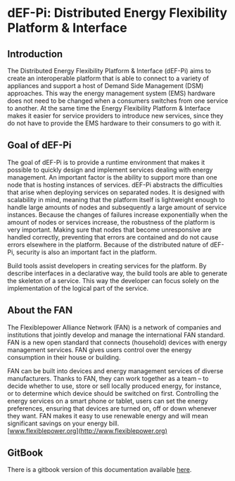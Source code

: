 # dEF-Pi: Distributed Energy Flexibility Platform & Interface

## Introduction

The Distributed Energy Flexibility Platform & Interface \(dEF-Pi\) aims to create an interoperable platform that is able to connect to a variety of appliances and support a host of Demand Side Management \(DSM\) approaches. This way the energy management system \(EMS\) hardware does not need to be changed when a consumers switches from one service to another. At the same time the Energy Flexibility Platform & Interface makes it easier for service providers to introduce new services, since they do not have to provide the EMS hardware to their consumers to go with it.

## Goal of dEF-Pi

The goal of dEF-Pi is to provide a runtime environment that makes it possible to quickly design and implement services dealing with energy management. An important factor is the ability to support more than one node that is hosting instances of services. dEF-Pi abstracts the difficulties that arise when deploying services on separated nodes. It is designed with scalability in mind, meaning that the platform itself is lightweight enough to handle large amounts of nodes and subsequently a large amount of service instances. Because the changes of failures increase exponentially when the amount of nodes or services increase, the robustness of the platform is very important. Making sure that nodes that become unresponsive are handled correctly, preventing that errors are contained and do not cause errors elsewhere in the platform. Because of the distributed nature of dEF-Pi, security is also an important fact in the platform.

Build tools assist developers in creating services for the platform. By describe interfaces in a declarative way, the build tools are able to generate the skeleton of a service. This way the developer can focus solely on the implementation of the logical part of the service.

## About the FAN

The Flexiblepower Alliance Network \(FAN\) is a network of companies and institutions that jointly develop and manage the international FAN standard. FAN is a new open standard that connects \(household\) devices with energy management services. FAN gives users control over the energy consumption in their house or building.

FAN can be built into devices and energy management services of diverse manufacturers. Thanks to FAN, they can work together as a team – to decide whether to use, store or sell locally produced energy, for instance, or to determine which device should be switched on first. Controlling the energy services on  a smart phone or tablet, users can set the energy preferences, ensuring that devices are turned on, off or down whenever they want. FAN makes it easy to use renewable energy and will mean significant savings on your energy bill.  
[www.flexiblepower.org](http://www.flexiblepower.org)

## GitBook

There is a gitbook version of this documentation available [here](https://fan-ci.sensorlab.tno.nl/builds/defpi-documentation/master/html/).

